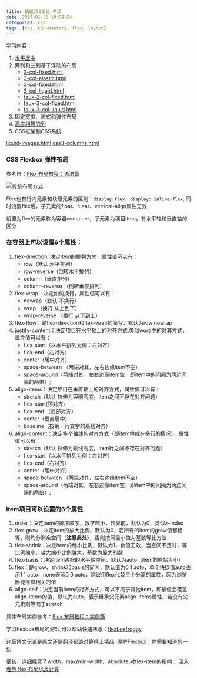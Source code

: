 ```yaml
---
title: 精通CSS笔记-布局
date: 2017-01-30 19:59:54
categories: css
tags: [css, CSS-Mastery, flex, layout]
---
```


学习内容：
1. [水平居中](./centering-auto-margin.html)
2. 两列和三列基于浮动的布局
    - [2-col-fixed.html](./2-col-fixed.html)
    - [3-col-elastic.html](./3-col-elastic.html)
    - [3-col-fixed.html](./3-col-fixed.html)
    - [3-col-liquid.html](./3-col-liquid.html)
    - [faux-2-col-fixed.html](./faux-2-col-fixed.html)
    - [faux-3-col-fixed.html](./faux-3-col-fixed.html)
    - [faux-3-col-liquid.html](./faux-3-col-liquid.html)
3. 固定宽度、流式和弹性布局
4. [高度相等的列](./equal-height-columns.html)
5. CSS框架和CSS系统

[liquid-images.html](./liquid-images.html)
[css3-columns.html](./css3-columns.html)

### CSS Flexbox 弹性布局

参考自：[Flex 布局教程：语法篇](http://www.ruanyifeng.com/blog/2015/07/flex-grammar.html)

![传统布局方式](http://www.ruanyifeng.com/blogimg/asset/2015/bg2015071001.gif)

Flex也有行内元素和块级元素的区别：`display:flex, display: inline-flex`, 同时设置flex后，子元素的float、clear、vertical-align属性无效

设置为flex的元素称为容器container，子元素为项目item，有水平轴和垂直轴的区分

### 在容器上可以设置6个属性：
1. flex-direction: 决定item的排列方向，属性值可以有：
    - row（默认 水平排列）
    - row-reverse（倒转水平排列）
    - column（垂直排列）
    - column-reverse （倒转垂直排列）
2. flex-wrap：决定如何换行，属性值可以有：
    - nowrap（默认 不换行）
    - wrap （换行 从上到下）
    - wrap-reverse （换行 从下到上）
3. flex-flow：是flex-direction和flex-wrap的简写，默认为row nowrap
4. justify-content：决定项目在水平轴上的对齐方式,类似word中的对其方式，属性值可以有：
    - flex-start（以水平排列为例：左对齐）
    - flex-end（右对齐）
    - center（居中对齐）
    - space-between （两端对其，左右边缘item不空）
    - space-around（两端对其，左右边缘item空，即item中的间隔为两边间隔的两倍）;
5. align-items：决定项目在垂直轴上的对齐方式，属性值可以有：
    - stretch（默认 拉伸为容器高度，item之间不存在对齐问题）
    - flex-start(顶对齐)
    - flex-end （底部对齐）
    - center（垂直居中）
    - baseline（按第一行文字的基线对齐）
6. align-content：决定多个轴线的对齐方式（即item排成在多行的情况），属性值可以有：
    - stretch（默认 拉伸为轴线高度，item行之间不存在对齐问题）
    - flex-start（以水平排列为例：左对齐）
    - flex-end（右对齐）
    - center（居中对齐）
    - space-between （两端对其，左右边缘item不空）
    - space-around（两端对其，左右边缘item空，即item中的间隔为两边间隔的两倍）;


### item项目可以设置的6个属性
1. order：决定item的排序顺序，数字越小，越靠前，默认为0，类似z-index
2. flex-grow：决定item的放大比例，默认为0，若所有的item的grow值都相等，则均分剩余空间（**注意此处**），否则按照最小值为基数等比方法
3. flex-shrink：决定item的缩小比例，默认为1，负值无效，当空间不足时，等比例缩小，越大缩小比例越大，基数为最大的数
4. flex-basis：决定item占据的水平轴空间，默认为auto（item的原始大小）
5. flex：是grow、shrink和basis的简写，默认值为0 1 auto，单个快捷值auto表示1 1 auto，none表示0 0 auto，建议用flex代替三个分离的属性，因为浏览器能推算相关的值
6. align-self：决定当前item的对齐方式，可以不同于其他item，即该值会覆盖align-items的值，默认为auto，表示继承父元素align-items属性，若没有父元素则等同于stretch

具体布局实例参考：[Flex 布局教程：实例篇](http://www.ruanyifeng.com/blog/2015/07/flex-examples.html)

学习flexbox布局的游戏,可以帮助快速熟悉：[flexboxfroggy](http://flexboxfroggy.com/)

这篇博文无论是原文还是翻译都绝对算得上精品: [理解Flexbox：你需要知道的一切](https://www.w3cplus.com/css3/understanding-flexbox-everything-you-need-to-know.html)

很长，详细探究了width、max/min-width、absolute 对flex-item的影响： [深入理解 flex 布局以及计算](https://www.w3cplus.com/css3/flexbox-layout-and-calculation.html) 